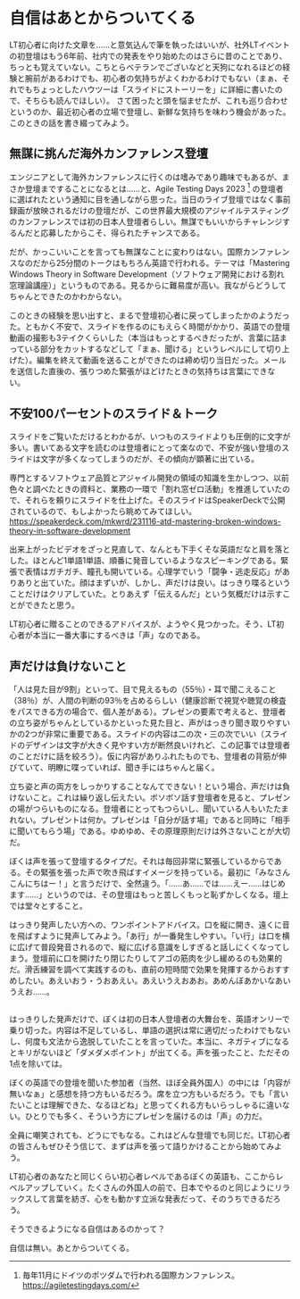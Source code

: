 # 自信はあとからついてくる
LT初心者に向けた文章を……と意気込んで筆を執ったはいいが、社外LTイベントの初登壇はもう6年前、社内での発表をやり始めたのはさらに昔のことであり、ちっとも覚えていない。こちとらベテランでございなどと天狗になれるほどの経験と腕前があるわけでも、初心者の気持ちがよくわかるわけでもない（まぁ、それでもちょっとしたハウツーは「スライドにストーリーを」に詳細に書いたので、そちらも読んでほしい）。
さて困ったと頭を悩ませたが、これも巡り合わせというのか、最近初心者の立場で登壇し、新鮮な気持ちを味わう機会があった。このときの話を書き綴ってみよう。

## 無謀に挑んだ海外カンファレンス登壇
エンジニアとして海外カンファレンスに行くのは嗜みであり趣味でもあるが、まさか登壇まですることになるとは……と、Agile Testing Days 2023 [^1] の登壇者に選ばれたという通知に目を通しながら思った。当日のライブ登壇ではなく事前録画が放映されるだけの登壇だが、この世界最大規模のアジャイルテスティングのカンファレンスでは初の日本人登壇者らしい。無謀でもいいからチャレンジするんだと応募したからこそ、得られたチャンスである。

だが、かっこいいことを言っても無謀なことに変わりはない。国際カンファレンスなのだから25分間のトークはもちろん英語で行われる。テーマは「Mastering Windows Theory in Software Development（ソフトウェア開発における割れ窓理論講座）」というものである。見るからに難易度が高い。我ながらどうしてちゃんとできたのかわからない。

このときの経験を思い出すと、まるで登壇初心者に戻ってしまったかのようだった。ともかく不安で、スライドを作るのにもえらく時間がかかり、英語での登壇動画の撮影も3テイクくらいした（本当はもっとするべきだったが、言葉に詰まっている部分をカットするなどして「まぁ、聞ける」というレベルにして切り上げた）。編集を終えて動画を送ることができたのは締め切り当日だった。メールを送信した直後の、張りつめた緊張がほどけたときの気持ちは言葉にできない。

## 不安100パーセントのスライド＆トーク
スライドをご覧いただけるとわかるが、いつものスライドよりも圧倒的に文字が多い。書いてある文字を読むのは登壇者にとって楽なので、不安が強い登壇のスライドは文字が多くなってしまうのだが、その傾向が顕著に出ている。

専門とするソフトウェア品質とアジャイル開発の領域の知識を生かしつつ、以前色々と調べたときの資料と、業務の一環で「割れ窓ゼロ活動」を推進していたので、それらを頼りにスライドを仕上げた。そのスライドはSpeakerDeckで公開されているので、もしよかったら眺めてみてほしい。https://speakerdeck.com/mkwrd/231116-atd-mastering-broken-windows-theory-in-software-development

出来上がったビデオをざっと見直して、なんとも下手くそな英語だなと肩を落とした。ほとんど1単語1単語、順番に発音しているようなスピーキングである。緊張で表情はガチガチ、瞳孔も開いている。心理学でいう「闘争・逃走反応」がありありと出ていた。顔はまずいが、しかし、声だけは良い。はっきり喋るということだけはクリアしていた。とりあえず「伝えるんだ」という気概だけは示すことができたと思う。

LT初心者に贈ることのできるアドバイスが、ようやく見つかった。そう、LT初心者が本当に一番大事にするべきは「声」なのである。

## 声だけは負けないこと
「人は見た目が9割」といって、目で見えるもの（55％）・耳で聞こえること（38％）が、人間の判断の93％を占めるらしい（健康診断で視覚や聴覚の検査をパスできる方の場合で、個人差がある）。プレゼンの要素で考えると、登壇者の立ち姿がちゃんとしているかといった見た目と、声がはっきり聞き取りやすいかの2つが非常に重要である。スライドの内容は二の次・三の次でいい（スライドのデザインは文字が大きく見やすい方が断然良いけれど、この記事では登壇者のことだけに話を絞ろう）。仮に内容がありふれたものでも、登壇者の背筋が伸びていて、明瞭に喋っていれば、聞き手にはちゃんと届く。

立ち姿と声の両方をしっかりすることなんてできない！という場合、声だけは負けないこと。これは繰り返し伝えたい。ボソボソ話す登壇者を見ると、プレゼンの場がつらいものになる。登壇者にとってもつらいし、聞いている人もいたたまれない。プレゼントは何か。プレゼンは「自分が話す場」であると同時に「相手に聞いてもらう場」である。ゆめゆめ、その原理原則だけは外さないことが大切だ。

ぼくは声を張って登壇するタイプだ。それは毎回非常に緊張しているからである。その緊張を張った声で吹き飛ばすイメージを持っている。最初に「みなさんこんにちはー！」と言うだけで、全然違う。「……あ……では……えー……はじめます……」というのでは、その登壇はもっと苦しくもっと恥ずかしくなる。壇上では堂々とすること。

はっきり発声したい方への、ワンポイントアドバイス。口を縦に開き、遠くに音を飛ばすように発声してみよう。「あ行」が一番発生しやすい。「い行」は口を横に広げて普段発音されるので、縦に広げる意識をしすぎると話しにくくなってしまう。登壇前に口を開けたり閉じたりしてアゴの筋肉を少し緩めるのも効果的だ。滑舌練習を調べて実践するのも、直前の短時間で効果を発揮するからおすすめしたい。あえいおう・うおあえい。あえいうえおあお。あめんぼあかいなあいうえお……。

## 
はっきりした発声だけで、ぼくは初の日本人登壇者の大舞台を、英語オンリーで乗り切った。内容は不足しているし、単語の選択は常に適切だったわけでもないし、何度も文法から逸脱していたことを言っていた。本当に、ネガティブになるとキリがないほど「ダメダメポイント」が出てくる。声を張ったこと、ただその1点を除いては。

ぼくの英語での登壇を聞いた参加者（当然、ほぼ全員外国人）の中には「内容が無いなぁ」と感想を持つ方もいるだろう。席を立つ方もいるだろう。でも「言いたいことは理解できた、なるほどね」と思ってくれる方もいらっしゃるに違いない。ひとりでも多く、そういう方にプレゼンを届けるのは「声」の力だ。

全員に嘲笑されても、どうにでもなる。これはどんな登壇でも同じだ。LT初心者の皆さんもぜひそう信じて、まずは声を張って語りかけることから始めてみよう。

LT初心者のあなたと同じくらい初心者レベルであるぼくの英語も、ここからレベルアップしていく。たくさんの外国人の前で、日本でやるのと同じようにリラックスして言葉を紡ぎ、心をも動かす立派な発表だって、そのうちできるだろう。

そうできるようになる自信はあるのかって？

自信は無い。あとからついてくる。

[^1]:毎年11月にドイツのポツダムで行われる国際カンファレンス。https://agiletestingdays.com/